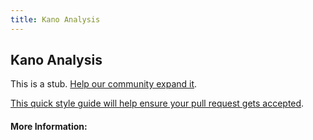 ```yaml
---
title: Kano Analysis
---
```


## Kano Analysis

This is a stub. [Help our community expand it](https://github.com/freeCodeCamp/guide-articles/tree/master/articles/Agile/Kano-Analysis/index.md).

[This quick style guide will help ensure your pull request gets accepted](https://github.com/freeCodeCamp/guide-articles/blob/master/README.md).

<!-- The article goes here, in GitHub-flavored Markdown. Feel free to add YouTube videos, images, and CodePen/JSBin embeds  -->

#### More Information:
<!-- Please add any articles you think might be helpful to read before writing the article -->


